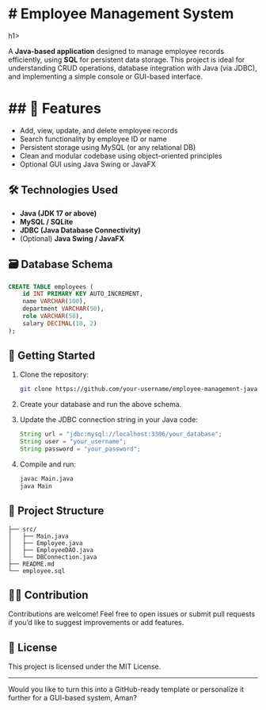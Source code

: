 <h1># Employee Management System</h1>h1>

A **Java-based application** designed to manage employee records efficiently, using **SQL** for persistent data storage. This project is ideal for understanding CRUD operations, database integration with Java (via JDBC), and implementing a simple console or GUI-based interface.

<h1>## 📌 Features</h1>

- Add, view, update, and delete employee records
- Search functionality by employee ID or name
- Persistent storage using MySQL (or any relational DB)
- Clean and modular codebase using object-oriented principles
- Optional GUI using Java Swing or JavaFX

## 🛠️ Technologies Used

- **Java (JDK 17 or above)**
- **MySQL / SQLite**
- **JDBC (Java Database Connectivity)**
- (Optional) **Java Swing / JavaFX**

## 🗃️ Database Schema

```sql
CREATE TABLE employees (
    id INT PRIMARY KEY AUTO_INCREMENT,
    name VARCHAR(100),
    department VARCHAR(50),
    role VARCHAR(50),
    salary DECIMAL(10, 2)
);
```

## 🚀 Getting Started

1. Clone the repository:
   ```bash
   git clone https://github.com/your-username/employee-management-java.git
   ```

2. Create your database and run the above schema.

3. Update the JDBC connection string in your Java code:
   ```java
   String url = "jdbc:mysql://localhost:3306/your_database";
   String user = "your_username";
   String password = "your_password";
   ```

4. Compile and run:
   ```bash
   javac Main.java
   java Main
   ```

## 📂 Project Structure

```
├── src/
│   ├── Main.java
│   ├── Employee.java
│   ├── EmployeeDAO.java
│   └── DBConnection.java
├── README.md
└── employee.sql
```

## 🙋‍♂️ Contribution

Contributions are welcome! Feel free to open issues or submit pull requests if you’d like to suggest improvements or add features.

## 📄 License

This project is licensed under the MIT License.

---

Would you like to turn this into a GitHub-ready template or personalize it further for a GUI-based system, Aman?
